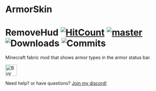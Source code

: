 # ArmorSkin
# RemoveHud [![HitCount](http://hits.dwyl.com/IzzyDotExe/ArmorSkin.svg?style=flat)](http://hits.dwyl.com/IzzyDotExe/ArmorSkin) [![master](https://github.com/IzzyDotExe.ArmorSkin/actions/workflows/build.yml/badge.svg?branch=master)](https://github.com/IzzyDotExe/ArmorSkin/actions/workflows/build.yml) ![Downloads](https://img.shields.io/github/downloads/IzzyDotExe/ArmorSkin/total) ![Commits](https://img.shields.io/github/commit-activity/m/IzzyDotExe/ArmorSkin)
Minecraft fabric mod that shows armor types in the armor status bar.

<a href='https://ko-fi.com/Y8Y5BAYRU' target='_blank'><img height='36' style='border:0px;height:36px;' src='https://cdn.ko-fi.com/cdn/kofi2.png?v=3' border='0' alt='Buy Me a Coffee at ko-fi.com' /></a>

Need help? or have questions? [Join my discord!](https://discord.gg/cVFc6Mr)
